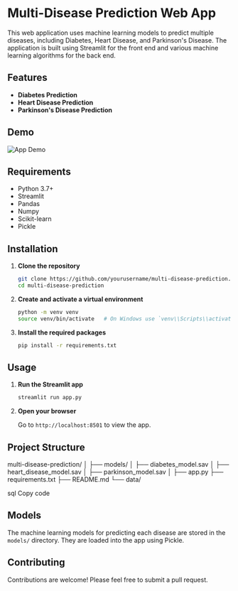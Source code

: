 # Multi-Disease Prediction Web App

This web application uses machine learning models to predict multiple diseases, including Diabetes, Heart Disease, and Parkinson's Disease. The application is built using Streamlit for the front end and various machine learning algorithms for the back end.

## Features

- **Diabetes Prediction**
- **Heart Disease Prediction**
- **Parkinson's Disease Prediction**

## Demo

![App Demo](link_to_demo_gif_or_image)

## Requirements

- Python 3.7+
- Streamlit
- Pandas
- Numpy
- Scikit-learn
- Pickle

## Installation

1. **Clone the repository**

    ```bash
    git clone https://github.com/yourusername/multi-disease-prediction.git
    cd multi-disease-prediction
    ```

2. **Create and activate a virtual environment**

    ```bash
    python -m venv venv
    source venv/bin/activate   # On Windows use `venv\\Scripts\\activate`
    ```

3. **Install the required packages**

    ```bash
    pip install -r requirements.txt
    ```

## Usage

1. **Run the Streamlit app**

    ```bash
    streamlit run app.py
    ```

2. **Open your browser**

    Go to `http://localhost:8501` to view the app.

## Project Structure

multi-disease-prediction/
│
├── models/
│ ├── diabetes_model.sav
│ ├── heart_disease_model.sav
│ ├── parkinson_model.sav
│
├── app.py
├── requirements.txt
├── README.md
└── data/

sql
Copy code

## Models

The machine learning models for predicting each disease are stored in the `models/` directory. They are loaded into the app using Pickle.

## Contributing

Contributions are welcome! Please feel free to submit a pull request.
